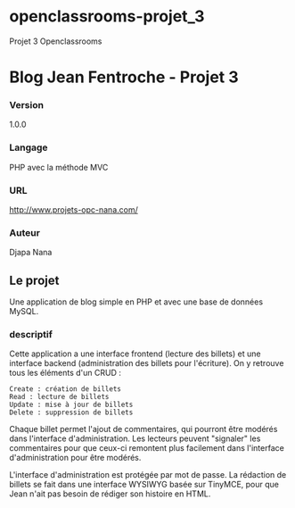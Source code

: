 # openclassrooms-projet_3
Projet 3 Openclassrooms

# Blog Jean Fentroche - Projet 3
### Version
1.0.0
### Langage
PHP avec la méthode MVC
### URL
http://www.projets-opc-nana.com/
### Auteur
Djapa Nana

## Le projet
Une application de blog simple en PHP et avec une base de données MySQL.
### descriptif
Cette application a une interface frontend (lecture des billets) et une interface backend (administration des billets pour l'écriture). On y retrouve tous les éléments d'un CRUD :

    Create : création de billets
    Read : lecture de billets
    Update : mise à jour de billets
    Delete : suppression de billets

Chaque billet permet l'ajout de commentaires, qui pourront être modérés dans l'interface d'administration.
Les lecteurs peuvent "signaler" les commentaires pour que ceux-ci remontent plus facilement dans l'interface d'administration pour être modérés.

L'interface d'administration est protégée par mot de passe. La rédaction de billets se fait dans une interface WYSIWYG basée sur TinyMCE, pour que Jean n'ait pas besoin de rédiger son histoire en HTML.
